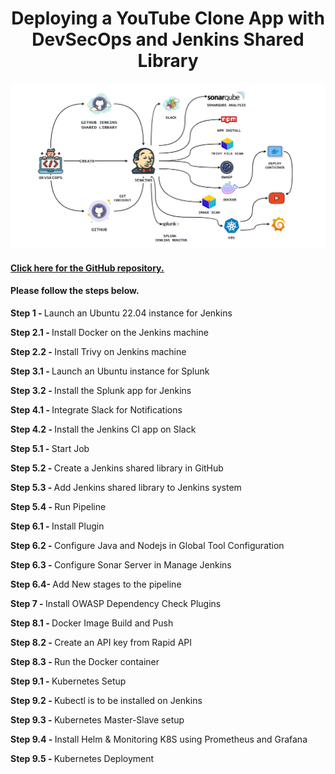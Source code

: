 <div>
  <h1 align="center"><b>Deploying a YouTube Clone App with DevSecOps and Jenkins Shared Library</b></h1>
  <img src="./public/assets/CICD-Project-1.png" alt="CICD-Project-1.png">
  <h4>
      <b>
        <u>
          <a href="https://github.com/Shravankumar1989/Youtube-clone-app.git">
            Click here for the GitHub repository.
          </a>
        </u>
      </b>
  </h4>
  <h4>
    Please follow the steps below.
  </h4>
  <p><b>Step 1 - </b>Launch an Ubuntu 22.04 instance for Jenkins</p>
  <p><b>Step 2.1 - </b>Install Docker on the Jenkins machine</p>
  <p><b>Step 2.2 - </b>Install Trivy on Jenkins machine</p>
  <p><b>Step 3.1 - </b>Launch an Ubuntu instance for Splunk</p>
  <p><b>Step 3.2 - </b>Install the Splunk app for Jenkins</p>
  <p><b>Step 4.1 - </b>Integrate Slack for Notifications</p>
  <p><b>Step 4.2 - </b>Install the Jenkins CI app on Slack</p>
  <p><b>Step 5.1 - </b>Start Job</p>
  <p><b>Step 5.2 - </b>Create a Jenkins shared library in GitHub</p>
  <p><b>Step 5.3 - </b>Add Jenkins shared library to Jenkins system</p>
  <p><b>Step 5.4 - </b>Run Pipeline</p>
  <p><b>Step 6.1 - </b>Install Plugin</p>
  <p><b>Step 6.2 - </b>Configure Java and Nodejs in Global Tool Configuration</p>
  <p><b>Step 6.3 - </b>Configure Sonar Server in Manage Jenkins</p>
  <p><b>Step 6.4- </b>Add New stages to the pipeline</p>
  <p><b>Step 7 - </b>Install OWASP Dependency Check Plugins</p>
  <p><b>Step 8.1 - </b>Docker Image Build and Push</p>
  <p><b>Step 8.2 - </b>Create an API key from Rapid API</p>
  <p><b>Step 8.3 - </b>Run the Docker container</p>
  <p><b>Step 9.1 - </b>Kubernetes Setup</p>
  <p><b>Step 9.2 - </b>Kubectl is to be installed on Jenkins</p>
  <p><b>Step 9.3 - </b>Kubernetes Master-Slave setup</p>
  <p><b>Step 9.4 - </b>Install Helm & Monitoring K8S using Prometheus and Grafana</p>
  <p><b>Step 9.5 - </b>Kubernetes Deployment</p>
</div>
